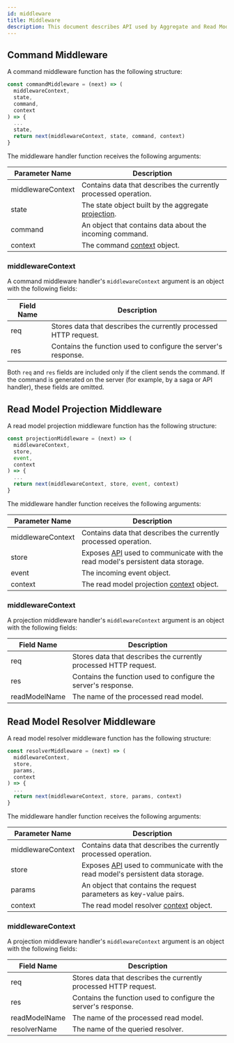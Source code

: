 ```yaml
---
id: middleware
title: Middleware
description: This document describes API used by Aggregate and Read Model middleware.
---
```


## Command Middleware

A command middleware function has the following structure:

```js
const commandMiddleware = (next) => (
  middlewareContext,
  state,
  command,
  context
) => {
  ...
  state,
  return next(middlewareContext, state, command, context)
}
```

The middleware handler function receives the following arguments:

| Parameter Name    | Description                                                                                           |
| ----------------- | ----------------------------------------------------------------------------------------------------- |
| middlewareContext | Contains data that describes the currently processed operation.                                       |
| state             | The state object built by the aggregate [projection](../write-side.md#aggregate-projection-function). |
| command           | An object that contains data about the incoming command.                                              |
| context           | The command [context](aggregate/command-handler.md#context) object.                                   |

### middlewareContext

A command middleware handler's `middlewareContext` argument is an object with the following fields:

| Field Name | Description                                                      |
| ---------- | ---------------------------------------------------------------- |
| req        | Stores data that describes the currently processed HTTP request. |
| res        | Contains the function used to configure the server's response.   |

Both `req` and `res` fields are included only if the client sends the command. If the command is generated on the server (for example, by a saga or API handler), these fields are omitted.

## Read Model Projection Middleware

A read model projection middleware function has the following structure:

```js
const projectionMiddleware = (next) => (
  middlewareContext,
  store,
  event,
  context
) => {
  ...
  return next(middlewareContext, store, event, context)
}
```

The middleware handler function receives the following arguments:

| Parameter Name    | Description                                                                                           |
| ----------------- | ----------------------------------------------------------------------------------------------------- |
| middlewareContext | Contains data that describes the currently processed operation.                                       |
| store             | Exposes [API](read-model/store.md) used to communicate with the read model's persistent data storage. |
| event             | The incoming event object.                                                                            |
| context           | The read model projection [context](read-model/projection.md#context) object.                         |

### middlewareContext

A projection middleware handler's `middlewareContext` argument is an object with the following fields:

| Field Name    | Description                                                      |
| ------------- | ---------------------------------------------------------------- |
| req           | Stores data that describes the currently processed HTTP request. |
| res           | Contains the function used to configure the server's response.   |
| readModelName | The name of the processed read model.                            |

## Read Model Resolver Middleware

A read model resolver middleware function has the following structure:

```js
const resolverMiddleware = (next) => (
  middlewareContext,
  store,
  params,
  context
) => {
  ...
  return next(middlewareContext, store, params, context)
}
```

The middleware handler function receives the following arguments:

| Parameter Name    | Description                                                                                           |
| ----------------- | ----------------------------------------------------------------------------------------------------- |
| middlewareContext | Contains data that describes the currently processed operation.                                       |
| store             | Exposes [API](read-model/store.md) used to communicate with the read model's persistent data storage. |
| params            | An object that contains the request parameters as key-value pairs.                                    |
| context           | The read model resolver [context](read-model/resolver.md#context) object.                             |

### middlewareContext

A projection middleware handler's `middlewareContext` argument is an object with the following fields:

| Field Name    | Description                                                      |
| ------------- | ---------------------------------------------------------------- |
| req           | Stores data that describes the currently processed HTTP request. |
| res           | Contains the function used to configure the server's response.   |
| readModelName | The name of the processed read model.                            |
| resolverName  | The name of the queried resolver.                                |
